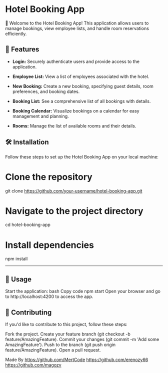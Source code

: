 # Hotel Booking App

🏨 Welcome to the Hotel Booking App! This application allows users to manage bookings, view employee lists, and handle room reservations efficiently.

## 🚀 Features

- **Login:** Securely authenticate users and provide access to the application.

- **Employee List:** View a list of employees associated with the hotel.

- **New Booking:** Create a new booking, specifying guest details, room preferences, and booking dates.

- **Booking List:** See a comprehensive list of all bookings with details.

- **Booking Calendar:** Visualize bookings on a calendar for easy management and planning.

- **Rooms:** Manage the list of available rooms and their details.

## 🛠️ Installation

Follow these steps to set up the Hotel Booking App on your local machine:


# Clone the repository
git clone https://github.com/your-username/hotel-booking-app.git

# Navigate to the project directory
cd hotel-booking-app

# Install dependencies
npm install

-------------------------------

## 🚀 Usage
Start the application:
bash
Copy code
npm start
Open your browser and go to http://localhost:4200 to access the app.


## 🤝 Contributing
If you'd like to contribute to this project, follow these steps:

Fork the project.
Create your feature branch (git checkout -b feature/AmazingFeature).
Commit your changes (git commit -m 'Add some AmazingFeature').
Push to the branch (git push origin feature/AmazingFeature).
Open a pull request.

Made By
https://github.com/MertCode
https://github.com/erenozy66
https://github.com/magozv


